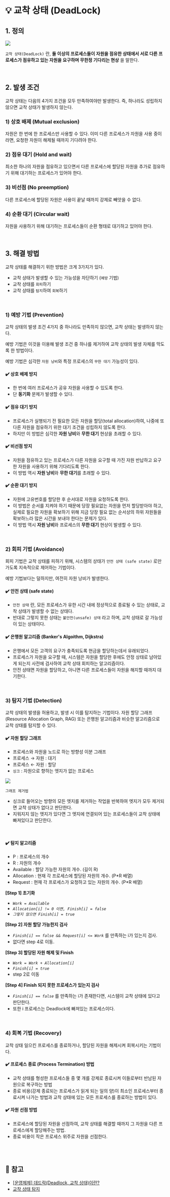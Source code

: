 # 💡 교착 상태 (DeadLock)

## 1. 정의

![](https://velog.velcdn.com/images/wisdom-one/post/20deffd0-973c-4287-9533-194ee4367fbe/image.png)


`교착 상태(DeadLock)` 란, **둘 이상의 프로세스들이 자원을 점유한 상태에서 서로 다른 프로세스가 점유하고 있는 자원을 요구하며 무한정 기다리는 현상** 을 말한다.

<br/>

## 2. 발생 조건

교착 상태는 다음의 4가지 조건을 모두 만족하여야만 발생한다. 즉, 하나라도 성립하지 않으면 교착 상태가 발생하지 않는다.

### 1) 상호 배제 (Mutual exclusion)
자원은 한 번에 한 프로세스만 사용할 수 있다. 이미 다른 프로세스가 자원을 사용 중이라면, 요청한 자원이 해제될 때까지 기다려야 한다.

### 2) 점유 대기 (Hold and wait)
최소한 하나의 자원을 점유하고 있으면서 다른 프로세스에 할당된 자원을 추가로 점유하기 위해 대기하는 프로세스가 있어야 한다.

### 3) 비선점 (No preemption)
다른 프로세스에 할당된 자원은 사용이 끝날 때까지 강제로 빼앗을 수 없다.


### 4) 순환 대기 (Circular wait)
자원을 사용하기 위해 대기하는 프로세스들이 순환 형태로 대기하고 있어야 한다.

<br/>

## 3. 해결 방법

교착 상태를 해결하기 위한 방법은 크게 3가지가 있다.
- 교착 상태가 발생할 수 있는 가능성을 차단하기 (`예방` 기법)
- 교착 상태를 `회피`하기
- 교착 상태를 `탐지`하여 `회복`하기

<br/>

### 1) 예방 기법 (Prevention)

교착 상태의 발생 조건 4가지 중 하나라도 만족하지 않으면, 교착 상태는 발생하지 않는다. 

예방 기법은 이것을 이용해 발생 조건 중 하나를 제거하여 교착 상태의 발생 자체를 막도록 한 방법이다.

예방 기법은 심각한 `자원 낭비`와 특정 프로세스의 `무한 대기` 가능성이 있다.

#### ✔️ 상호 배제 방지 
- 한 번에 여러 프로세스가 공유 자원을 사용할 수 있도록 한다. 
- 단 **동기화** 문제가 발생할 수 있다.

#### ✔️ 점유 대기 방지 
- 프로세스가 실행되기 전 필요한 모든 자원을 할당(total allocation)하여, 나중에 또다른 자원을 점유하기 위한 대기 조건을 성립하지 않도록 한다. 
- 하지만 이 방법은 심각한 **자원 낭비**와 **무한 대기** 현상을 초래할 수 있다.

#### ✔️ 비선점 방지 
- 자원을 점유하고 있는 프로세스가 다른 자원을 요구할 때 가진 자원 반납하고 요구한 자원을 사용하기 위해 기다리도록 한다. 
- 이 방법 역시 **자원 낭비**와 **무한 대기**를 초래할 수 있다.

#### ✔️ 순환 대기 방지 
- 자원에 고유번호를 할당한 후 순서대로 자원을 요청하도록 한다. 
- 이 방법은 순서를 지켜야 하기 때문에 당장 필요없는 자원을 먼저 할당받아야 하고, 실제로 필요한 자원을 확보하기 위해 지금 당장 필요 없는 순서상의 하위 자원들을 확보하느라 많은 시간을 보내야 한다는 문제가 있다. 
- 이 방법 역시 **자원 낭비**와 프로세스의 **무한 대기** 현상이 발생할 수 있다.

<br/>

### 2) 회피 기법 (Avoidance)

회피 기법은 교착 상태를 피하기 위해, 시스템의 상태가 `안전 상태 (safe state)` 로만 가도록 지속적으로 제어하는 기법이다. 

예방 기법보다는 덜하지만, 여전히 자원 낭비가 발생한다.

#### ✔️ 안전 상태 (safe state) 
- `안전 상태` 란, 모든 프로세스가 유한 시간 내에 정상적으로 종료될 수 있는 상태로, 교착 상태가 발생할 수 없는 상태다. 
- 반대로 그렇지 못한 상태는 `불안전(unsafe) 상태` 라고 하며, 교착 상태로 갈 가능성이 있는 상태이다.

#### ✔️ 은행원 알고리즘 (Banker's Algoithm, Dijkstra)
- 은행에서 모든 고객의 요구가 충족되도록 현금을 할당하는데서 유래되었다.
- 프로세스가 자원을 요구할 때, 시스템은 자원을 할당한 후에도 안정 상태로 남아있게 되는지 사전에 검사하여 교착 상태 회피하는 알고리즘이다.
- 안전 상태면 자원을 할당하고, 아니면 다른 프로세스들이 자원을 해지할 때까지 대기한다.

<br/>

### 3) 탐지 기법 (Detection)

교착 상태의 발생을 허용하고, 발생 시 이를 탐지하는 기법이다.
자원 할당 그래프(Resource Allocation Graph, RAG) 또는 은행원 알고리즘과 비슷한 알고리즘으로 교착 상태를 탐지할 수 있다.

#### ✔️ 자원 할당 그래프

- 프로세스와 자원을 노드로 하는 방향성 이분 그래프
- 프로세스 &rarr; 자원 : 대기
- 프로세스 &larr; 자원 : 할당
- `싱크` : 자원으로 향하는 엣지가 없는 프로세스

![](https://velog.velcdn.com/images/wisdom-one/post/238543e2-9741-4c96-8eb6-fa1d01750dfa/image.png)

`그래프 제거법` 
- 싱크로 들어오는 방향의 모든 엣지를 제거하는 작업을 반복하여 엣지가 모두 제거되면 교착 상태가 없다고 판단한다.
- 지워지지 않는 엣지가 있다면 그 엣지에 연결되어 있는 프로세스들이 교착 상태에 빠져있다고 판단한다.

<br/>


#### ✔️ 탐지 알고리즘

- P : 프로세스의 개수
- R : 자원의 개수
- Available : 할당 가능한 자원의 개수. (길이 R)
- Allocation : 현재 각 프로세스에 할당된 자원의 개수. (P*R 배열)
- Request : 현재 각 프로세스가 요청하고 있는 자원의 개수. (P*R 배열)


**[Step 1] 초기화**
- _`Work = Available`_ 
- _`Allocation[i] != 0 이면, Finish[i] = false`_
- _`그렇지 않으면 Finish[i] = true`_

**[Step 2] 자원 할당 가능한지 검사**
- _`Finish[i] == false && Request[i] <= Work`_  를 만족하는 i가 있는지 검사.
- 없다면 step 4로 이동.

**[Step 3] 할당된 자원 해제 및 Finish**
- _`Work = Work + Allocation[i]`_
- _`Finish[i] = true`_
- step 2로 이동

**[Step 4] Finish 되지 못한 프로세스가 있는지 검사**
- _`Finish[i] == false`_ 를 만족하는 i가 존재한다면, 시스템이 교착 상태에 있다고 판단한다. 
- 또한 i 프로세스는 Deadlock에 빠져있는 프로세스이다. 

<br/>

### 4) 회복 기법 (Recovery)

교착 상태 일으킨 프로세스를 종료하거나, 할당된 자원을 해제시켜 회복시키는 기법이다.

#### ✔️ 프로세스 종료 (Process Termination) 방법
- 교착 상태를 형성한 프로세스들 중 몇 개를 강제로 종료시켜 이들로부터 반남된 자원으로 복구하는 방법
- 종료 비용(강제 종료되는 프로세스가 읽게 되는 일의 양)이 최소인 프로세스부터 종료시켜 나가는 방법과 교착 상태에 있는 모든 프로세스를 종료하는 방법이 있다.

#### ✔️ 자원 선점 방법
- 프로세스에 할당된 자원을 선점하여, 교착 상태를 해결할 때까지 그 자원을 다른 프로세스에게 할당해주는 방법.
- 종료 비용이 작은 프로세스 위주로 자원을 선점한다.

<br/><br/>

## 🔖 참고
- [[운영체제] 데드락(Deadlock, 교착 상태)이란?](https://chanhuiseok.github.io/posts/cs-2/)
- [교착 상태 탐지](https://velog.io/@lcy960729/%EA%B5%90%EC%B0%A9-%EC%83%81%ED%83%9C-%ED%83%90%EC%A7%80)

